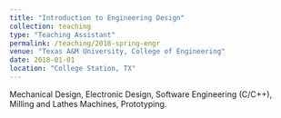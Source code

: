 ```yaml
---
title: "Introduction to Engineering Design"
collection: teaching
type: "Teaching Assistant"
permalink: /teaching/2018-spring-engr
venue: "Texas A&M University, College of Engineering"
date: 2018-01-01
location: "College Station, TX"
---
```


Mechanical Design, Electronic Design, Software Engineering (C/C++), Milling and
Lathes Machines, Prototyping.
